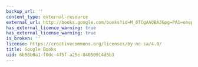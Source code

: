 ```yaml
---
backup_url: ''
content_type: external-resource
external_url: http://books.google.com/books?id=M_8TCgAAQBAJ&pg=PA1=onepage
has_external_licence_warning: true
has_external_license_warning: true
is_broken: ''
license: https://creativecommons.org/licenses/by-nc-sa/4.0/
title: Google Books
uid: 6b58b0a1-f0dc-4f5f-a25e-84050914d5b3
---
```

